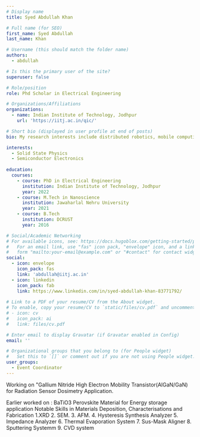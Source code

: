 ```yaml
---
# Display name
title: Syed Abdullah Khan

# Full name (for SEO)
first_name: Syed Abdullah
last_name: Khan

# Username (this should match the folder name)
authors:
  - abdullah

# Is this the primary user of the site?
superuser: false

# Role/position
role: Phd Scholar in Electrical Engineering 

# Organizations/Affiliations
organizations:
  - name: Indian Institute of Technology, Jodhpur
    url: 'https://iitj.ac.in/qic/'

# Short bio (displayed in user profile at end of posts)
bio: My research interests include distributed robotics, mobile computing and programmable matter.

interests:
  - Solid State Physics
  - Semiconductor Electronics
  
education:
  courses:
    - course: PhD in Electrical Engineering
      institution: Indian Institute of Technology, Jodhpur
      year: 2022
    - course: M.Tech in Nanoscience
      institution: Jawaharlal Nehru University
      year: 2021
    - course: B.Tech
      institution: DCRUST
      year: 2016

# Social/Academic Networking
# For available icons, see: https://docs.hugoblox.com/getting-started/page-builder/#icons
#   For an email link, use "fas" icon pack, "envelope" icon, and a link in the
#   form "mailto:your-email@example.com" or "#contact" for contact widget.
social:
  - icon: envelope
    icon_pack: fas
    link: 'abdullah@iitj.ac.in'
  - icon: linkedin
    icon_pack: fab
    link: https://www.linkedin.com/in/syed-abdullah-khan-83771792/
 
# Link to a PDF of your resume/CV from the About widget.
# To enable, copy your resume/CV to `static/files/cv.pdf` and uncomment the lines below.
# - icon: cv
#   icon_pack: ai
#   link: files/cv.pdf

# Enter email to display Gravatar (if Gravatar enabled in Config)
email: ''

# Organizational groups that you belong to (for People widget)
#   Set this to `[]` or comment out if you are not using People widget.
user_groups:
  - Event Coordinator
---
```


Working on "Gallium Nitride High Electron Mobility Transistor(AlGaN/GaN) for Radiation Sensor Dosimetry Application.

Earlier worked on : BaTiO3 Perovskite Material for Energy storage application
Notable Skills in Materials Deposition, Characterisations and Fabrication
1.XRD 2. SEM. 3. AFM. 4. Hysteresis Synthesis Analyzer 5. Impedance Analyzer 6. Thermal Evaporation System 7. Sus-Mask Aligner 8. Sputtering Systemm 9. CVD system
